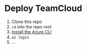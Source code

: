 # Deploy TeamCloud

1. Clone this repo
2. `cd` into the repo root
3. [Install the Azure CLI][azure-cli-install]
4. `az login`
5. ...

[azure-cli-install]:https://docs.microsoft.com/en-us/cli/azure/install-azure-cli?view=azure-cli-latest
[azure-cli-login]:https://docs.microsoft.com/en-us/cli/azure/reference-index?view=azure-cli-latest#az-login

